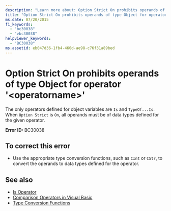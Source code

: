 ```yaml
---
description: "Learn more about: Option Strict On prohibits operands of type Object for operator '<operatorname>"
title: "Option Strict On prohibits operands of type Object for operator '<operatorname>'"
ms.date: 07/20/2015
f1_keywords: 
  - "bc30038"
  - "vbc30038"
helpviewer_keywords: 
  - "BC30038"
ms.assetid: eb047d36-1fb4-460d-ae98-c76f31a89bed
---
```

# Option Strict On prohibits operands of type Object for operator '\<operatorname>'

The only operators defined for object variables are `Is` and `TypeOf...Is`. When `Option Strict` is `On`, all operands must be of data types defined for the given operator.  
  
 **Error ID:** BC30038  
  
## To correct this error  
  
- Use the appropriate type conversion functions, such as `CInt` or `CStr`, to convert the operands to data types defined for the operator.  
  
## See also

- [Is Operator](../language-reference/operators/is-operator.md)
- [Comparison Operators in Visual Basic](../programming-guide/language-features/operators-and-expressions/comparison-operators.md)
- [Type Conversion Functions](../language-reference/functions/type-conversion-functions.md)
